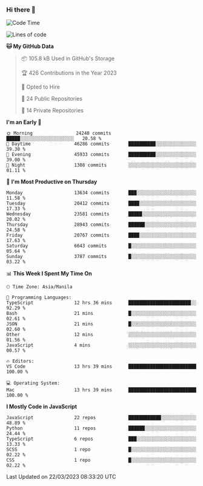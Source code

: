 ### Hi there 👋

<!--START_SECTION:waka-->
![Code Time](http://img.shields.io/badge/Code%20Time-163%20hrs%2044%20mins-blue)

![Lines of code](https://img.shields.io/badge/From%20Hello%20World%20I%27ve%20Written-55.2%20million%20lines%20of%20code-blue)

**🐱 My GitHub Data** 

> 📦 105.8 kB Used in GitHub's Storage 
 > 
> 🏆 426 Contributions in the Year 2023
 > 
> 💼 Opted to Hire
 > 
> 📜 24 Public Repositories 
 > 
> 🔑 14 Private Repositories 
 > 
**I'm an Early 🐤** 

```text
🌞 Morning                24240 commits       █████░░░░░░░░░░░░░░░░░░░░   20.58 % 
🌆 Daytime                46286 commits       ██████████░░░░░░░░░░░░░░░   39.30 % 
🌃 Evening                45933 commits       ██████████░░░░░░░░░░░░░░░   39.00 % 
🌙 Night                  1308 commits        ░░░░░░░░░░░░░░░░░░░░░░░░░   01.11 % 
```
📅 **I'm Most Productive on Thursday** 

```text
Monday                   13634 commits       ███░░░░░░░░░░░░░░░░░░░░░░   11.58 % 
Tuesday                  20412 commits       ████░░░░░░░░░░░░░░░░░░░░░   17.33 % 
Wednesday                23581 commits       █████░░░░░░░░░░░░░░░░░░░░   20.02 % 
Thursday                 28943 commits       ██████░░░░░░░░░░░░░░░░░░░   24.58 % 
Friday                   20767 commits       ████░░░░░░░░░░░░░░░░░░░░░   17.63 % 
Saturday                 6643 commits        █░░░░░░░░░░░░░░░░░░░░░░░░   05.64 % 
Sunday                   3787 commits        █░░░░░░░░░░░░░░░░░░░░░░░░   03.22 % 
```


📊 **This Week I Spent My Time On** 

```text
🕑︎ Time Zone: Asia/Manila

💬 Programming Languages: 
TypeScript               12 hrs 36 mins      ███████████████████████░░   92.29 % 
Bash                     21 mins             █░░░░░░░░░░░░░░░░░░░░░░░░   02.61 % 
JSON                     21 mins             █░░░░░░░░░░░░░░░░░░░░░░░░   02.60 % 
Other                    12 mins             ░░░░░░░░░░░░░░░░░░░░░░░░░   01.56 % 
JavaScript               4 mins              ░░░░░░░░░░░░░░░░░░░░░░░░░   00.57 % 

🔥 Editors: 
VS Code                  13 hrs 39 mins      █████████████████████████   100.00 % 

💻 Operating System: 
Mac                      13 hrs 39 mins      █████████████████████████   100.00 % 
```

**I Mostly Code in JavaScript** 

```text
JavaScript               22 repos            ████████████░░░░░░░░░░░░░   48.89 % 
Python                   11 repos            ██████░░░░░░░░░░░░░░░░░░░   24.44 % 
TypeScript               6 repos             ███░░░░░░░░░░░░░░░░░░░░░░   13.33 % 
SCSS                     1 repo              █░░░░░░░░░░░░░░░░░░░░░░░░   02.22 % 
CSS                      1 repo              █░░░░░░░░░░░░░░░░░░░░░░░░   02.22 % 
```




 Last Updated on 22/03/2023 08:33:20 UTC
<!--END_SECTION:waka-->
